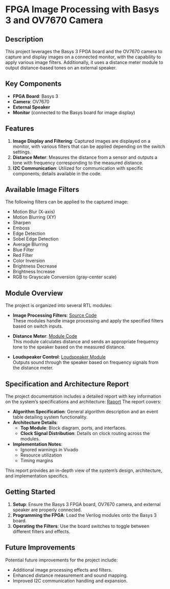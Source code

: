 # **FPGA Image Processing with Basys 3 and OV7670 Camera**

## Description
This project leverages the Basys 3 FPGA board and the OV7670 camera to capture and display images on a connected monitor, with the capability to apply various image filters. Additionally, it uses a distance meter module to output distance-based tones on an external speaker.

## Key Components
- **FPGA Board**: Basys 3
- **Camera**: OV7670
- **External Speaker**
- **Monitor** (connected to the Basys board for image display)

## Features
1. **Image Display and Filtering**: Captured images are displayed on a monitor, with various filters that can be applied depending on the switch settings.
2. **Distance Meter**: Measures the distance from a sensor and outputs a tone with frequency corresponding to the measured distance.
3. **I2C Communication**: Utilized for communication with specific components; details available in the code.

## Available Image Filters
The following filters can be applied to the captured image:
- Motion Blur (X-axis)
- Motion Blurring (XY)
- Sharpen
- Emboss
- Edge Detection
- Sobel Edge Detection
- Average Blurring
- Blue Filter
- Red Filter
- Color Inversion
- Brightness Decrease
- Brightness Increase
- RGB to Grayscale Conversion (gray-center scale)

## Module Overview
The project is organized into several RTL modules:

- **Image Processing Filters**: [Source Code](https://github.com/krzyslov/projekt_uec2/tree/main/uec2_projekt/src/rtl)  
  These modules handle image processing and apply the specified filters based on switch inputs.

- **Distance Meter**: [Module Code](https://github.com/krzyslov/projekt_uec2/tree/main/uec2_projekt/src/rtl/distance_meter)  
  This module calculates distance and sends an appropriate frequency tone to the speaker based on the measured distance.

- **Loudspeaker Control**: [Loudspeaker Module](https://github.com/krzyslov/projekt_uec2/blob/main/uec2_projekt/src/rtl/loudspeaker/loudspeaker.v)  
  Outputs sound through the speaker based on frequency signals from the distance meter.

## Specification and Architecture Report
The project documentation includes a detailed report with key information on the system’s specifications and architecture: [Raport](https://github.com/krzyslov/projekt_uec2/blob/main/uec2_projekt/doc/Raport_BB_MW.pdf)
The report covers:
- **Algorithm Specification**: General algorithm description and an event table detailing system functionality.
- **Architecture Details**:
  - **Top Module**: Block diagram, ports, and interfaces.
  - **Clock Signal Distribution**: Details on clock routing across the modules.
- **Implementation Notes**:
  - Ignored warnings in Vivado
  - Resource utilization
  - Timing margins

This report provides an in-depth view of the system’s design, architecture, and implementation specifics.

## Getting Started
1. **Setup**: Ensure the Basys 3 FPGA board, OV7670 camera, and external speaker are properly connected.
2. **Programming the FPGA**: Load the Verilog modules onto the Basys 3 board.
3. **Operating the Filters**: Use the board switches to toggle between different filters and effects.

## Future Improvements
Potential future improvements for the project include:
- Additional image processing effects and filters.
- Enhanced distance measurement and sound mapping.
- Improved I2C communication handling and expansion.

